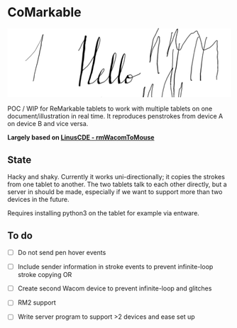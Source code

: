 # CoMarkable
![](2021-02-02-20-53-15.png)

POC / WIP for ReMarkable tablets to work with multiple tablets on one document/illustration in real time. It reproduces penstrokes from device A on device B and vice versa. 

**Largely based on [LinusCDE - rmWacomToMouse](https://github.com/LinusCDE/rmWacomToMouse)**

## State 

Hacky and shaky. Currently it works uni-directionally; it copies the strokes from one tablet to another. The two tablets talk to each other directly, but a server in should be made, especially if we want to support more than two devices in the future. 

Requires installing python3 on the tablet for example via entware.

## To do

- [ ] Do not send pen hover events
- [ ] Include sender information in stroke events to prevent infinite-loop stroke copying
OR
- [ ] Create second Wacom device to prevent infinite-loop and glitches
- [ ] RM2 support
- [ ] Write server program to support >2 devices and ease set up

